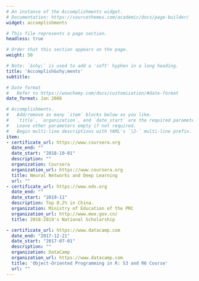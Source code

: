 ```yaml
---
# An instance of the Accomplishments widget.
# Documentation: https://sourcethemes.com/academic/docs/page-builder/
widget: accomplishments

# This file represents a page section.
headless: true

# Order that this section appears on the page.
weight: 50

# Note: `&shy;` is used to add a 'soft' hyphen in a long heading.
title: 'Accomplish&shy;ments'
subtitle:

# Date format
#   Refer to https://wowchemy.com/docs/customization/#date-format
date_format: Jan 2006

# Accomplishments.
#   Add/remove as many `item` blocks below as you like.
#   `title`, `organization`, and `date_start` are the required parameters.
#   Leave other parameters empty if not required.
#   Begin multi-line descriptions with YAML's `|2-` multi-line prefix.
item:
- certificate_url: https://www.coursera.org
  date_end: ""
  date_start: "2018-10-01"
  description: ""
  organization: Coursera
  organization_url: https://www.coursera.org
  title: Neural Networks and Deep Learning
  url: ""
- certificate_url: https://www.edx.org
  date_end: ""
  date_start: "2019-11"
  description: Top 0.2% in China.
  organization: Ministry of Education of the PRC
  organization_url: http://www.moe.gov.cn/
  title: 2018-2019's National Scholarship

- certificate_url: https://www.datacamp.com
  date_end: "2017-12-21"
  date_start: "2017-07-01"
  description: ""
  organization: DataCamp
  organization_url: https://www.datacamp.com
  title: 'Object-Oriented Programming in R: S3 and R6 Course'
  url: ""
---
```

